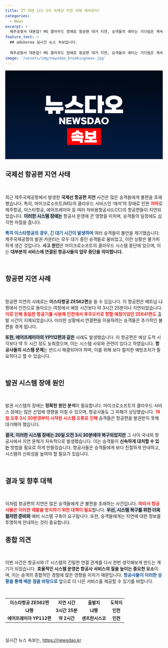 ```yaml
---
title: IT 대란 LCC 3사 국제선 지연 사태 계속된다!
categories:
  - News
excerpt: >
  제주공항서 대혼잡! MS 클라우드 장애로 항공편 대거 지연, 승객들의 애타는 기다림은 계속된다. 이스타항공과 제주항공, 에어프레미아의 운항 차질은 언제쯤 해결될까?
feature_text: >
  ## adskorea 실시간 뉴스 속보입니다.

  제주공항서 대혼잡! MS 클라우드 장애로 항공편 대거 지연, 승객들의 애타는 기다림은 계속된다. 이스타항공과 제주항공, 에어프레미아의 운항 차질은 언제쯤 해결될까?
image: '/assets/img/newsdao_breakingnews.jpg'
---
```


<p><img src="/assets/img/newsdao_breakingnews.jpg" alt="adskorea 속보" /></p>

<h2 data-ke-size="size26">국제선 항공편 지연 사태</h2>

<p data-ke-size="size16">&nbsp;</p>

<p>최근 제주국제공항에서 발생한 <b>국제선 항공편 지연</b> 사건은 많은 승객들에게 불편을 초래했습니다. 특히, 마이크로소프트(MS)의 클라우드 서비스인 ‘애저’의 장애로 인한 <b><span style="color: #ee2323;">여파</span></b>로 제주항공, 이스타항공, 에어프레미아 등 여러 저비용항공사(LCC)의 항공편들이 지연되었습니다. <b><span style="background-color: #21538527;">이러한 시스템 장애는</span></b> 항공사 운영에 큰 영향을 미치며, 승객들의 일정에도 심각한 차질을 줍니다.</p>

<p><b><span style="color: #1a5490;">특히 이스타항공의 경우, 긴 대기 시간이 발생하며</span></b> 여러 승객들이 불만을 제기했습니다. 제주국제공항의 발권 카운터는 모두 대기 중인 승객들로 붐비었고, 이런 상황은 불가피하게 생긴 것입니다. <b>사고 원인</b>은 마이크로소프트의 클라우드 시스템 중단에 있으며, 이는 <b>대부분의 서비스에 연결된 항공사들의 업무 중단을 의미합니다.</b></p>

<p data-ke-size="size16">&nbsp;</p>

<h2 data-ke-size="size26">항공편 지연 사례</h2>

<p data-ke-size="size16">&nbsp;</p>

<p>항공편 지연의 사례로는 <b>이스타항공 ZE562편</b>을 들 수 있습니다. 이 항공편은 베트남 냐짱에서 인천으로 돌아오는 여정에서 예정 시간보다 약 3시간 25분이나 지연되었습니다. <b><span style="color: #ee2323;">이로 인해 동일한 항공기를 사용해 인천에서 후쿠오카로 향할 예정이었던 ZE641편도</span></b> 출발 시간이 지체되었습니다. 이러한 상황에서 연결편을 이용하려는 승객들은 추가적인 불편을 겪게 됩니다.</p>

<p><b><span style="background-color: #21538527;">또한, 에어프레미아의 YP112편과 같은</span></b> 사례도 발생했습니다. 이 항공편은 예상 도착 시각보다 약 두 시간 정도 늦춰졌으며, 이는 시스템 사유와 관련이 있다고 하였습니다. <b>항공사들의 시스템 문제</b>는 반드시 해결되어야 하며, 이를 위해 보다 철저한 예방조치가 필요하다고 할 수 있습니다.</p>

<p data-ke-size="size16">&nbsp;</p>

<h2 data-ke-size="size26">발권 시스템 장애 원인</h2>

<p data-ke-size="size16">&nbsp;</p>

<p>발권 시스템의 장애는 <b>정확한 원인 분석</b>이 필요합니다. 마이크로소프트의 클라우드 서비스 장애는 많은 산업에 영향을 미칠 수 있으며, 항공사들도 그 피해가 상당했습니다. <b><span style="color: #ee2323;">19일 오후 3시 30분경부터 시작된 시스템 오류로 인해</span></b> 승객들은 항공편을 발권받지 못해 대기해야 했습니다.</p>

<p><b><span style="background-color: #21538527;">결국, 이러한 시스템 장애는 20일 오전 3시 30분에야 복구되었지만</span></b> 그 사이 국내외 항공사에서 지연 문제가 지속적으로 발생했습니다. 이는 승객들이 <b>신속하게 대처할 수 있는</b> 방법을 필요로 하게 만들었습니다. 항공사들은 승객들에게 보다 친절하게 안내하고, 시스템의 신뢰성을 높여야 할 필요가 있습니다.</p>

<p data-ke-size="size16">&nbsp;</p>

<h2 data-ke-size="size26">결과 및 향후 대책</h2>

<p data-ke-size="size16">&nbsp;</p>

<p>이처럼 항공편의 지연은 많은 승객들에게 큰 불편을 초래하는 사건입니다. <b><span style="color: #ee2323;">따라서 항공사들은 이러한 재발을 방지하기 위한 대책이 필요</span></b>합니다. <b><span style="background-color: #21538527;">우선, 시스템 복구를 위한 더욱 철저한 준비와</span></b> 예비 시스템 구축이 요구됩니다. 또한, 승객들에게는 지연에 대한 정보를 투명하게 안내하는 것이 중요합니다.</p>

<h2 data-ke-size="size26">종합 의견</h2>

<p data-ke-size="size16">&nbsp;</p>

<p>이번 사건은 항공사와 IT 시스템의 긴밀한 연결 관계를 다시 한번 생각해보게 만드는 계기가 되었습니다. <b>효율적인 시스템 운영은 항공사 서비스의 질을 높이는 중요한 요소</b>이며, 이는 승객의 종합적인 경험에 많은 영향을 미치기 때문입니다. <b><span style="color: #1a5490;">항공사들이 이러한 상황을 통해 배운 점을 바탕으로</span></b> 앞으로 더 나은 서비스를 제공할 수 있기를 바랍니다.</p>

<p data-ke-size="size16">&nbsp;</p>

<table>
    <tr>
        <td style="text-align: center; height: 17px;"><b>이스타항공 ZE562편</b></td>
        <td style="text-align: center; height: 17px;"><b>지연 시간</b></td>
        <td style="text-align: center; height: 17px;"><b>출발지</b></td>
        <td style="text-align: center; height: 17px;"><b>도착지</b></td>
    </tr>
    <tr>
        <td style="text-align: center; height: 17px;"><b>냐짱</b></td>
        <td style="text-align: center; height: 17px;"><b>3시간 25분</b></td>
        <td style="text-align: center; height: 17px;"><b>냐짱</b></td>
        <td style="text-align: center; height: 17px;"><b>인천</b></td>
    </tr>
    <tr>
        <td style="text-align: center; height: 17px;"><b>에어프레미아 YP112편</b></td>
        <td style="text-align: center; height: 17px;"><b>약 2시간</b></td>
        <td style="text-align: center; height: 17px;"><b>샌프란시스코</b></td>
        <td style="text-align: center; height: 17px;"><b>인천</b></td>
    </tr>
</table>

<p data-ke-size="size16">&nbsp;</p>
실시간 뉴스 속보는, <a href="https://newsdao.kr" rel="dofollow">https://newsdao.kr</a>


